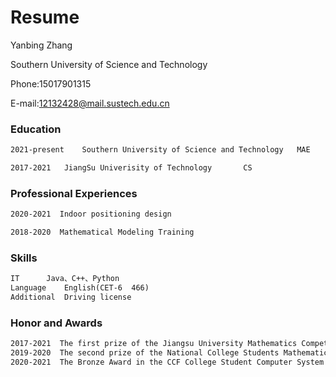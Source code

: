 # Resume

Yanbing Zhang

Southern University of Science and Technology 

Phone:15017901315 

E-mail:12132428@mail.sustech.edu.cn 

### Education

```markdown
2021-present	Southern University of Science and Technology	MAE 

2017-2021	JiangSu Univerisity of Technology       CS 
```

### Professional Experiences

```markdown
2020-2021  Indoor positioning design 

2018-2020  Mathematical Modeling Training 
```

### Skills

```markdown
IT		Java、C++、Python 
Language	English(CET-6  466) 
Additional	Driving license 
```

### Honor and Awards

```markdown
2017-2021  The first prize of the Jiangsu University Mathematics Competition for College Students, the second prize of the Jiangsu Advanced Mathematics Competition; 
2019-2020  The second prize of the National College Students Mathematical Contest in Modeling Jiangsu Division, the third prize of the National University Computer Proficiency Challenge (Java);
2020-2021  The Bronze Award in the CCF College Student Computer System and Design Competition, and the computer programming ability test (PAT) with 87 points (full 100 points). 
```
